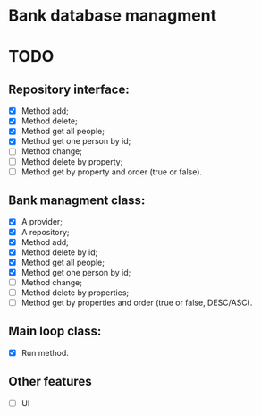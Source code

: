 # Bank database managment

# TODO

## Repository interface:

- [x] Method add;
- [x] Method delete;
- [x] Method get all people;
- [x] Method get one person by id;
- [ ] Method change;
- [ ] Method delete by property;
- [ ] Method get by property and order (true or false).

## Bank managment class:

- [x] A provider;
- [x] A repository;
- [x] Method add;
- [x] Method delete by id;
- [x] Method get all people;
- [x] Method get one person by id;
- [ ] Method change;
- [ ] Method delete by properties;
- [ ] Method get by properties and order (true or false, DESC/ASC).

## Main loop class:

- [x] Run method.

## Other features

- [ ] UI
